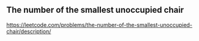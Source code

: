 ## The number of the smallest unoccupied chair
https://leetcode.com/problems/the-number-of-the-smallest-unoccupied-chair/description/
